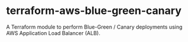 # terraform-aws-blue-green-canary
A Terraform module to perform Blue-Green / Canary deployments using AWS Application Load Balancer (ALB).
